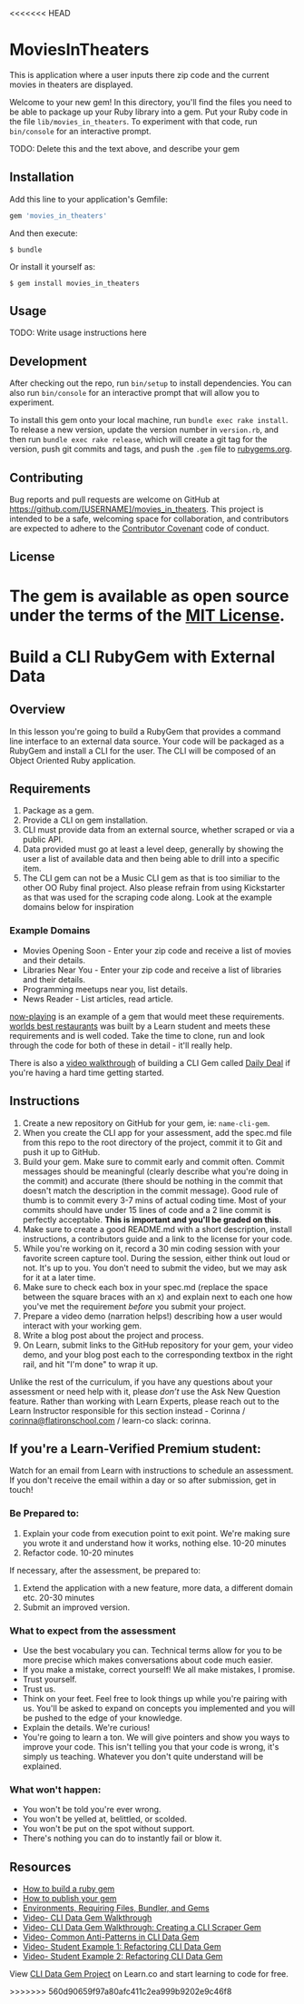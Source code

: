 <<<<<<< HEAD
# MoviesInTheaters

This is application where a user inputs there zip code and the current movies in theaters are displayed.

Welcome to your new gem! In this directory, you'll find the files you need to be able to package up your Ruby library into a gem. Put your Ruby code in the file `lib/movies_in_theaters`. To experiment with that code, run `bin/console` for an interactive prompt.

TODO: Delete this and the text above, and describe your gem

## Installation

Add this line to your application's Gemfile:

```ruby
gem 'movies_in_theaters'
```

And then execute:

    $ bundle

Or install it yourself as:

    $ gem install movies_in_theaters

## Usage

TODO: Write usage instructions here

## Development

After checking out the repo, run `bin/setup` to install dependencies. You can also run `bin/console` for an interactive prompt that will allow you to experiment.

To install this gem onto your local machine, run `bundle exec rake install`. To release a new version, update the version number in `version.rb`, and then run `bundle exec rake release`, which will create a git tag for the version, push git commits and tags, and push the `.gem` file to [rubygems.org](https://rubygems.org).

## Contributing

Bug reports and pull requests are welcome on GitHub at https://github.com/[USERNAME]/movies_in_theaters. This project is intended to be a safe, welcoming space for collaboration, and contributors are expected to adhere to the [Contributor Covenant](http://contributor-covenant.org) code of conduct.


## License

The gem is available as open source under the terms of the [MIT License](http://opensource.org/licenses/MIT).
=======
# Build a CLI RubyGem with External Data

## Overview

In this lesson you're going to build a RubyGem that provides a command line interface to an external data source. Your code will be packaged as a RubyGem and install a CLI for the user. The CLI will be composed of an Object Oriented Ruby application.

## Requirements

1. Package as a gem.
2. Provide a CLI on gem installation.
3. CLI must provide data from an external source, whether scraped or via a public API.
4. Data provided must go at least a level deep, generally by showing the user a list of available data and then being able to drill into a specific item.
5. The CLI gem can not be a Music CLI gem as that is too similiar to the other OO Ruby final project. Also please refrain from using Kickstarter as that was used for the scraping code along. Look at the example domains below for inspiration

### Example Domains

- Movies Opening Soon - Enter your zip code and receive a list of movies and their details.
- Libraries Near You -  Enter your zip code and receive a list of libraries and their details.
- Programming meetups near you, list details.
- News Reader - List articles, read article.

[now-playing](https://github.com/learn-co-curriculum/now-playing-cli-gem) is an example of a gem that would meet these requirements.
[worlds best restaurants](https://github.com/dannyd4315/worlds-best-restaurants-cli-gem) was built by a Learn student and meets these requirements and is well coded.
Take the time to clone, run and look through the code for both of these in detail - it'll really help.

There is also a [video walkthrough](https://www.youtube.com/watch?v=_lDExWIhYKI) of building a CLI Gem called [Daily Deal](https://github.com/learn-co-curriculum/daily_deal) if you're having a hard time getting started.

## Instructions

1. Create a new repository on GitHub for your gem, ie: `name-cli-gem`.
2. When you create the CLI app for your assessment, add the spec.md file from this repo to the root directory of the project, commit it to Git and push it up to GitHub.
3. Build your gem. Make sure to commit early and commit often. Commit messages should be meaningful (clearly describe what you're doing in the commit) and accurate (there should be nothing in the commit that doesn't match the description in the commit message). Good rule of thumb is to commit every 3-7 mins of actual coding time. Most of your commits should have under 15 lines of code and a 2 line commit is perfectly acceptable. **This is important and you'll be graded on this**.
4. Make sure to create a good README.md with a short description, install instructions, a contributors guide and a link to the license for your code.
5. While you're working on it, record a 30 min coding session with your favorite screen capture tool. During the session, either think out loud or not. It's up to you. You don't need to submit the video, but we may ask for it at a later time.
6. Make sure to check each box in your spec.md (replace the space between the square braces with an x) and explain next to each one how you've met the requirement *before* you submit your project.
7. Prepare a video demo (narration helps!) describing how a user would interact with your working gem.
8. Write a blog post about the project and process.
9. On Learn, submit links to the GitHub repository for your gem, your video demo, and your blog post each to the corresponding textbox in the right rail, and hit "I'm done" to wrap it up. 

Unlike the rest of the curriculum, if you have any questions about your assessment or need help with it, please *don’t* use the Ask New Question feature. Rather than working with Learn Experts, please reach out to the Learn Instructor responsible for this section instead - Corinna / corinna@flatironschool.com / learn-co slack: corinna.

## If you're a Learn-Verified Premium student: 

Watch for an email from Learn with instructions to schedule an assessment. If you don't receive the email within a day or so after submission, get in touch!

### Be Prepared to:

1. Explain your code from execution point to exit point. We're making sure you wrote it and understand how it works, nothing else. 10-20 minutes
2. Refactor code. 10-20 minutes

If necessary, after the assessment, be prepared to:

1. Extend the application with a new feature, more data, a different domain etc. 20-30 minutes
2. Submit an improved version.

### What to expect from the assessment

- Use the best vocabulary you can. Technical terms allow for you to be more precise which makes conversations about code much easier.
- If you make a mistake, correct yourself! We all make mistakes, I promise.
- Trust yourself.
- Trust us.
- Think on your feet. Feel free to look things up while you're pairing with us. You'll be asked to expand on concepts you implemented and you will be pushed to the edge of your knowledge.
- Explain the details. We're curious!
- You're going to learn a ton. We will give pointers and show you ways to improve your code. This isn't telling you that your code is wrong, it's simply us teaching. Whatever you don't quite understand will be explained.

### What won't happen:

- You won't be told you're ever wrong.
- You won't be yelled at, belittled, or scolded.
- You won't be put on the spot without support.
- There's nothing you can do to instantly fail or blow it.

## Resources

- [How to build a ruby gem](http://guides.rubygems.org/make-your-own-gem/)
- [How to publish your gem](http://guides.rubygems.org/publishing/)
- [Environments, Requiring Files, Bundler, and Gems](https://www.youtube.com/watch?v=XBgZLm-sdl8) 
- [Video- CLI Data Gem Walkthrough](https://www.youtube.com/watch?v=_lDExWIhYKI)
- [Video- CLI Data Gem Walkthrough: Creating a CLI Scraper Gem](https://www.youtube.com/watch?v=Y5X6NRQi0bU)
- [Video- Common Anti-Patterns in CLI Data Gem](https://www.youtube.com/watch?v=cbMa87oWv08)
- [Video- Student Example 1: Refactoring CLI Data Gem](https://www.youtube.com/watch?v=JEL_PXr74qQ)
- [Video- Student Example 2: Refactoring CLI Data Gem](https://www.youtube.com/watch?v=Lt0oyHiKWIw)


<p data-visibility='hidden'>View <a href='https://learn.co/lessons/cli-data-gem-assessment'>CLI Data Gem Project</a> on Learn.co and start learning to code for free.</p>
>>>>>>> 560d90659f97a80afc411c2ea999b9202e9c46f8
